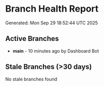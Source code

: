# Branch Health Report
Generated: Mon Sep 29 18:52:44 UTC 2025

## Active Branches
- **main** - 10 minutes ago by Dashboard Bot

## Stale Branches (>30 days)
No stale branches found
